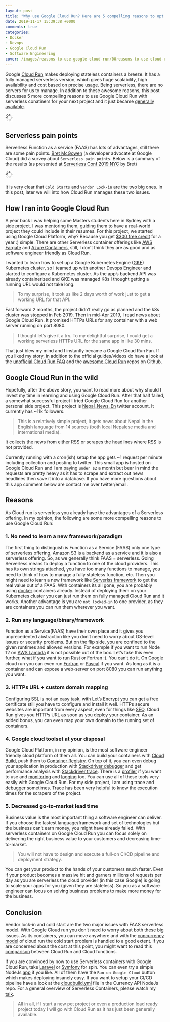 ```yaml
---
layout: post
title: "Why use Google Cloud Run? Here are 5 compelling reasons to opt for serverless containers"
date: 2019-11-17 15:39:38 +0000
comments: true
categories: 
- Docker
- Devops
- Google Cloud Run
- Software Engineering
cover: /images/reasons-to-use-google-cloud-run/00reasons-to-use-cloud-run.jpg
---
```


Google [Cloud Run](https://cloud.google.com/run/) makes deploying stateless containers a breeze. It has a fully managed serverless version, which gives huge scalability, high availability and cost based on precise usage. Being serverless, there are no servers for us to manage. In addition to these awesome reasons, this post discusses 5 more compelling reasons to use Google Cloud Run with serverless conatiners for your next project and it just became [generally available](https://cloud.google.com/blog/products/serverless/knative-based-cloud-run-services-are-ga).

<img class="center" src="/images/generic/loading.gif" data-echo="/images/reasons-to-use-google-cloud-run/00reasons-to-use-cloud-run.jpg" title="5 compelling reasons to use Google Cloud Run" alt="5 compelling reasons to use Cloud Run">

<!-- more -->

## Serverless pain points

Serverless Function as a service (FAAS) has lots of advantages, still there are some pain points. [Bret McGowen](https://twitter.com/bretmcg) (a developer advocate at Google Cloud) did a survey about `Serverless pain points`. Below is a summary of the results (as presented at [Serverless Conf 2019 NYC](https://acloud.guru/series/serverlessconf-nyc-2019/view/what-is-cloud-run) by Bret)

<img class="center" src="/images/generic/loading.gif" data-echo="/images/reasons-to-use-google-cloud-run/01serverless-issues.jpg" title="Serverless Pain points from a survey" alt="Serverless Pain points from a survey">

It is very clear that `Cold Starts` and `Vendor Lock-in` are the two big ones. In this post, later we will into how Cloud Run manages these two issues.


## How I ran into Google Cloud Run

A year back I was helping some Masters students here in Sydney with a side project. I was mentoring them, guiding them to have a real-world project they could include in their resumes. For this project, we started using Google Cloud Platform, why? Because you get [$300 free credit](https://cloud.google.com/free/docs/gcp-free-tier) for a year :) simple. There are other Serverless container offerings like [AWS Fargate](https://aws.amazon.com/fargate/) and [Azure Containers](https://azure.microsoft.com/en-au/product-categories/containers/), still, I don’t think they are as good and as software engineer friendly as Cloud Run.

I wanted to learn how to set up a Google Kubernetes Engine ([GKE](https://cloud.google.com/kubernetes-engine/)) Kubernetes cluster, so I teamed up with another Devops Engineer and started to configure a Kubernetes cluster. As the app’s backend API was already containerized and GKE was managed K8s I thought getting a running URL would not take long. 

> To my surprise, it took us like 2 days worth of work just to get a working URL for that API.

Fast forward 2 months, the project didn’t really go as planned and the k8s cluster was stopped in Feb 2019. Then in mid-Apr 2019, I read news about Google Cloud Run. It promised HTTPs URLs for any container with a web server running on port 8080. 

> I thought let’s give it a try. To my delightful surprise, I could get a working serverless HTTPs URL for the same app in like 30 mins. 

That just blew my mind and I instantly became a Google Cloud Run Fan. If you liked my story, in addition to the official guides/videos do have a look at the [unofficial Cloud Run FAQ](https://github.com/ahmetb/cloud-run-faq) and the [awesome Cloud Run](https://github.com/steren/awesome-cloudrun) repos on Github.

## Google Cloud Run in the wild

Hopefully, after the above story, you want to read more about why should I invest my time in learning and using Google Cloud Run. After that half failed, a somewhat successful project I tried Google Cloud Run for another personal side project. This project is [Nepal_News_En](https://twitter.com/nepal_news_en) twitter account. It currently has ~11k followers.

> This is a relatively simple project, it gets news about Nepal in the English language from 14 sources (both local Nepalese media and international media).

It collects the news from either RSS or scrapes the headlines where RSS is not provided.

Currently running with a cron(ish) setup the app gets ~1 request per minute including collection and posting to twitter. This small app is hosted on Google Cloud Run and I am paying `under $2` a month but bear in mind the requests are pretty heavy as it has to scrape and extract out news headlines then save it into a database. If you have more questions about this app comment below are contact me over twitter/email.

## Reasons

As Cloud run is serverless you already have the advantages of a Serverless offering. In my opinion, the following are some more compelling reasons to use Google Cloud Run:

### 1.  No need to learn a new framework/paradigm

The first thing to distinguish is Function as a Service (FAAS) only one type of serverless offering, Amazon S3 is a backend as a service and it is also a serverless offering. So, as we generally think FAAS = serverless. Going Serverless means to deploy a function to one of the cloud providers. This has its own strings attached, you have too many functions to manage, you need to think of how to manage a fully stateless function, etc. Then you might need to learn a new framework like [Serverlss framework](https://serverless.com/) to get the real value out of a FAAS. With containers its all gone, you are probably using [docker](https://geshan.com.np/blog/categories/docker/) containers already. Instead of deploying them on your Kubernetes cluster you can just run them on fully managed Cloud Run and it works. Another advantage is you are `not locked-in` to one provider, as they are containers you can run them wherever you want.

### 2. Run any language/binary/framework

Function as a Service(FAAS) have their own place and it gives you unprecedented abstraction like you don’t need to worry about OS-level issues or security problems. But on the flip side, you are confined to the given runtimes and allowed versions. For example if you want to run Node 12 on [AWS Lambda](https://aws.amazon.com/lambda/) it is not possible out of the box. Let’s take this even further, what if you want to run Rust or Fortran :). You can’t do it. On Google cloud run you can even run [Fortran](https://github.com/zachmccormick/fortran-cloudrun) or [Pascal](https://medium.com/google-cloud/serverless-computing-with-pascal-d7a16633db44) if you want. As long as it is a container and can expose a web-server on port 8080 you can run anything you want.

### 3. HTTPs URL + custom domain mapping

Configuring SSL is not an easy task, with [Let’s Encrypt](https://letsencrypt.org/) you can get a free certificate still you have to configure and install it well. HTTPs secure websites are important from every aspect, even for things like [SEO](https://support.google.com/webmasters/answer/7451184?hl=en). Cloud Run gives you HTTPs URL as soon as you deploy your container. As an added bonus, you can even map your own domain to the running set of containers.
 
### 4. Google cloud toolset at your disposal

Google Cloud Platform, in my opinion, is the most software engineer friendly cloud platform of them all. You can build your containers with [Cloud Build](https://cloud.google.com/cloud-build/), push them to [Container Registry](https://cloud.google.com/container-registry/). On top of it, you can even debug your application in production with [Stackdriver debugger](https://cloud.google.com/debugger/) and get performance analysis with [Stackdriver trace](https://cloud.google.com/trace/). There is a [profiler](https://cloud.google.com/profiler/) if you want to use and [monitoring](https://cloud.google.com/monitoring/) and [logging](https://cloud.google.com/logging) too. You can use all of these tools very easily with Google Cloud Run. For my side project, I am using trace and debugger sometimes. Trace has been very helpful to know the execution times for the scrapers of the project.

### 5. Decreased go-to-market lead time

Business value is the most important thing a software engineer can deliver. If you choose the lastest language/framework and set of technologies but the business can’t earn money, you might have already failed. With serverless containers on Google Cloud Run you can focus solely on delivering the right business value to your customers and decreasing time-to-market. 

> You will not have to design and execute a full-on CI/CD pipeline and deployment strategy.

You can get your product to the hands of your customers much faster. Even if your product becomes a massive hit and garners millions of requests per day as you are serverless the cloud provider (in this case Google) is going to scale your apps for you (given they are stateless). So you as a software engineer can focus on solving business problems to make more money for the business.

## Conclusion

Vendor lock-in and cold start are the two major issues with FAAS serverless model. With Google Cloud run you don’t need to worry about both these big issues. As its containers, you can move anywhere and with the [concurrency model](https://cloud.google.com/run/docs/about-concurrency) of cloud run the cold start problem is handled to a good extent. If you are concerned about the cost at this point, you might want to read this [comparison](https://medium.com/google-cloud/cloud-run-vs-cloud-functions-whats-the-lowest-cost-728d59345a2e) between Cloud Run and Cloud functions.

If you are convinced by now to use Serverless containers with Google Cloud Run, take [Laravel](https://geshan.com.np/blog/2019/10/get-laravel-6-running-on-google-cloud-run-step-by-step-with-ci/) or [Symfony](https://geshan.com.np/blog/2019/11/how-to-run-symfony-on-google-cloud-run-with-the-demo-app-step-by-step-guide/) for spin. You can even try a simple NodeJs [app](https://github.com/geshan/currency-api) if you like. All of them have the `Run on Google Cloud` button which makes deploying insanely easy. If you want to setup your CI/CD pipeline have a look at the [cloudbuild.yml](https://github.com/geshan/currency-api/blob/master/cloudbuild.yaml) file in the Currency API NodeJs repo. For a general overview of Serverless Containers, please watch my [talk](https://geshan.com.np/blog/2019/11/from-0-to-working-serverless-url-for-a-containerized-app-with-google-cloud-run-slides-and-video/).

> All in all, if I start a new pet project or even a production load ready project today I will go with Cloud Run as it has just been generally available.
